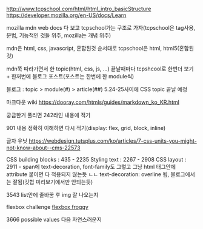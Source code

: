 http://www.tcpschool.com/html/html_intro_basicStructure
https://developer.mozilla.org/en-US/docs/Learn

mozilla mdn web docs 다 보고 tcpschool가는 구조로 가자(tcpschool은 tag사용, 문법, 기능적인 것들 위주, mozilla는 개념 위주)

mdn은 html, css, javascript, 혼합된것 순서대로
tcpschool은 html, html5(혼합된것)

mdn쭉 따라가면서 한 topic(html, css, js, ...) 끝날때마다 tcpshcool로 한번더 보기 + 한꺼번에 블로그 포스트(포스트는 한번에 한 module씩)

블로그 : topic > module(#) > article(##)
5.24-25사이에 CSS topic 끝날 예정

마크다운 wiki 
https://dooray.com/htmls/guides/markdown_ko_KR.html

궁금한거 풀리면 242라인 내용에 적기

901 내용 정확히 이해하면 다시 적기(display: flex, grid, block, inline)

글자 유닛
https://webdesign.tutsplus.com/ko/articles/7-css-units-you-might-not-know-about--cms-22573

CSS building blocks : 435 - 2235
Styling text : 2267 - 2908
CSS layout : 2911 - 
span에 text-decoration, font-family도 그렇고 그냥 html 태그안에 attribute 붙이면 다 적용되지 않는듯
ㄴㄴ text-decoration: overline 됨, 블로그에서는 잘됨(깃헙 미리보기에서만 안되는듯)

3543 list안에 줄바꿈 후 img 잘 나오는지

flexbox challenge
[flexbox froggy](https://flexboxfroggy.com/#ko)

3666 possible values 다음 자연스러운지
